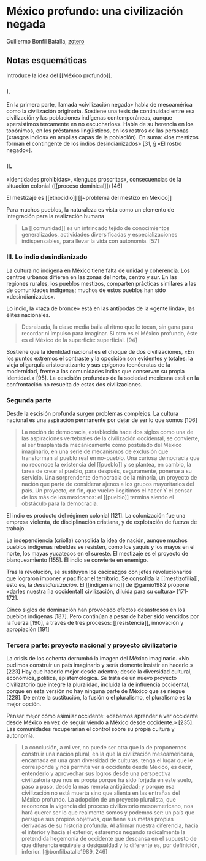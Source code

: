 # México profundo: una civilización negada
Guillermo Bonfil Batalla, [zotero](zotero://select/items/@bonfilbatalla1989)

## Notas esquemáticas

Introduce la idea del [[México profundo]].

### I. 

En la primera parte, llamada «civilización negada» habla de mesoamérica como la civilización originaria. Sostiene una tesis de continuidad entre esa civilización y las poblaciones indígenas contemporáneas, aunque «persistimos tercamente en no escucharlos». Habla de su herencia en los topónimos, en los préstamos lingüísticos, en los rostros de las personas («rasgos indios» en amplias capas de la población). En suma: «los mestizos forman el contingente de los indios desindianizados» [31, § «El rostro negado»].

### II.

«Identidades prohibidas», «lenguas proscritas», consecuencias de la situación colonial ([[proceso dominical]]) [46]

El mestizaje es [[etnocidio]] [[~problema del mestizo en México]]

Para muchos pueblos, la naturaleza es vista como un elemento de integración para la realización humana

> La [[comunidad]] es un intrincado tejido de conocimientos generalizados, actividades diversificadas y especializaciones indispensables, para llevar la vida con autonomía. [57]

### III. Lo indio desindianizado

La cultura no indígena en México tiene falta de unidad y coherencia. Los centros urbanos difieren en las zonas del norte, centro y sur. En las regiones rurales, los pueblos mestizos, comparten prácticas similares a las de comunidades indígenas; muchos de estos pueblos han sido «desindianizados».

Lo indio, la «raza de bronce» está en las antípodas de la «gente linda», las élites nacionales.

> Desraizada, la clase media baila al ritmo que le tocan, sin gana para recordar ni impulso para imaginar. Si otro es el México profundo, éste es el México de la superficie: superficial. [94]

Sostiene que la identidad nacional es el choque de dos civilizaciones, «En los puntos extremos el contraste y la oposición son evidentes y totales: la vieja oligarquía aristocratizante y sus epígonos tecnócratas de la modernidad, frente a las comunidades indias que conservan su propia identidad.» [95]. La «escisión profunda» de la sociedad mexicana está en la confrontación no resuelta de estas dos civilizaciones.

### Segunda parte

Desde la escisión profunda surgen problemas complejos. La cultura nacional es una aspiración permanente por dejar de ser lo que somos [106]

> La noción de democracia, establecida hace dos siglos como una de las aspiraciones vertebrales de la civilización occidental, se convierte, al ser trasplantada mecánicamente como postulado del México imaginario, en una serie de mecanismos de exclusión que transforman al pueblo real en no-pueblo. Una curiosa democracia que no reconoce la existencia del [[pueblo]] y se plantea, en cambio, la tarea de crear al pueblo, para después, seguramente, ponerse a su servicio. Una sorprendente democracia de la minoría, un proyecto de nación que parte de considerar ajenos a los grupos mayoritarios del país. Un proyecto, en fin, que vuelve ilegítimos el hacer Y el pensar de los más de los mexicanos: el [[pueblo]] termina siendo el obstáculo para la democracia.

El indio es producto del régimen colonial [121]. La colonización fue una empresa violenta, de disciplinación cristiana, y de explotación de fuerza de trabajo.

La independiencia (criolla) consolida la idea de nación, aunque muchos pueblos indígenas rebeldes se resisten, como los yaquis y los mayos en el norte, los mayas yucatecos en el sureste. El mestizaje es el proyecto de blanqueamiento [155]. El indio se convierte en enemigo.

Tras la revolución, se sustituyen los cacicazgos con jefes revolucionarios que lograron imponer y pacificar el territorio. Se consolida la [[mestizofilia]], esto es, la *desindianización*. El [[indigenismo]] de @gamio1982 propone «darles nuestra [la occidental] civilización, diluida para su cultura» [171-172].

Cinco siglos de dominación han provocado efectos desastrosos en los pueblos indígenas [187]. Pero continúan a pesar de haber sido vencidos por la fuerza [190], a través de tres procesos: [[resistencia]], innovación y apropiación [191]

### Tercera parte: proyecto nacional y proyecto civilizatorio

La crisis de los ochenta derrumbó la imagen del México imaginario. «No pudimos construir un país imaginario y sería demente insistir en hacerlo.» [223] Hay que hacerlo mejor desde adentro; desde la diversidad cultural, económica, política, epistemológica. Se trata de un nuevo proyecto civilizatorio que integre la pluralidad, incluida la de influencia occidental, porque en esta versión no hay ninguna parte de México que se niegue [228]. De entre la sustitución, la fusión o el pluralismo, el pluralismo es la mejor opción.

Pensar mejor cómo asimilar occidente: «debemos aprender a ver occidente desde México en vez de seguir viendo a México desde occidente.» [235]. Las comunidades recuperarían el control sobre su propia cultura y autonomía.

> La conclusión, a mi ver, no puede ser otra que la de proponernos construir una nación plural, en la que la civilización mesoamericana, encarnada en una gran diversidad de culturas, tenga el lugar que le corresponde y nos permita ver a occidente desde México, es decir, entenderlo y aprovechar sus logros desde una perspectiva civilizatoria que nos es propia porque ha sido forjada en este suelo, paso a paso, desde la más remota antigüedad; y porque esa civilización no está muerta sino que alienta en las entrañas del México profundo. La adopción de un proyecto pluralista, que reconozca la vigencia del proceso civilizatorio mesoamericano, nos hará querer ser lo que realmente somos y podemos ser: un país que persigue sus propios objetivos, que tiene sus metas propias derivadas de su historia profunda. Al afirmar nuestra diferencia, hacia el interior y hacia el exterior, estaremos negando radicalmente la pretendida hegemonía de occidente que descansa en el supuesto de que diferencia equivale a desigualdad y lo diferente es, por definición, inferior. [@bonfilbatalla1989, 246]

